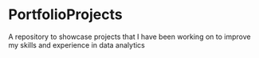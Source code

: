 # PortfolioProjects
A repository to showcase projects that I have been working on to improve my skills and experience in data analytics
